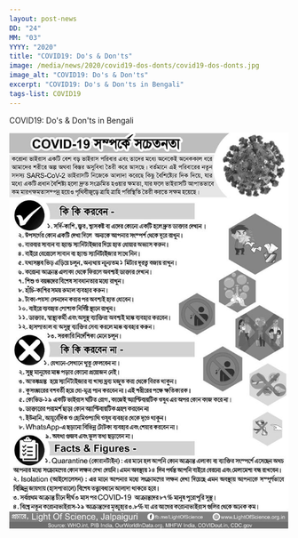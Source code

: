 ```yaml
---
layout: post-news
DD: "24"
MM: "03"
YYYY: "2020"
title: "COVID19: Do's & Don'ts"
image: /media/news/2020/covid19-dos-donts/covid19-dos-donts.jpg
image_alt: "COVID19: Do's & Don'ts"
excerpt: "COVID19: Do's & Don'ts in Bengali"
tags-list: COVID19
---
```

COVID19: Do's & Don'ts in Bengali

![COVID19: Do's & Don'ts](/news/2020/covid19-dos-donts/covid19-dos-donts.jpg "COVID19: Do's & Don'ts")